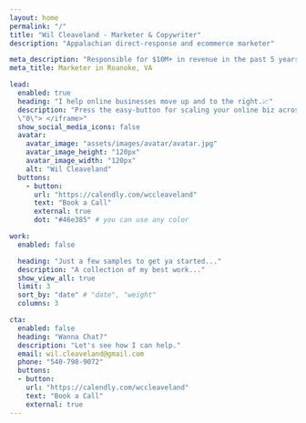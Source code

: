 ```yaml
---
layout: home
permalink: "/"
title: "Wil Cleaveland - Marketer & Copywriter"
description: "Appalachian direct-response and ecommerce marketer"

meta_description: "Responsible for $10M+ in revenue in the past 5 years"
meta_title: Marketer in Roanoke, VA

lead:
  enabled: true
  heading: "I help online businesses move up and to the right.📈" 
  description: "Press the easy-button for scaling your online biz across both owned and paid media with someone who's done it before. Here's a quick video from my best long-term partner: <br><br> <iframe width=\"560\" height=\"315\" src=\"https://www.youtube.com/embed/o-HUReRYVvM?si=ynzm8x4eQgfaGwJX\" frameborder=
  \"0\"> </iframe>" 
  show_social_media_icons: false
  avatar:
    avatar_image: "assets/images/avatar/avatar.jpg"
    avatar_image_height: "120px"
    avatar_image_width: "120px"
    alt: "Wil Cleaveland"
  buttons: 
    - button: 
      url: "https://calendly.com/wccleaveland"
      text: "Book a Call"
      external: true
      dot: "#46e385" # you can use any color

work:
  enabled: false

  heading: "Just a few samples to get ya started..."
  description: "A collection of my best work..."
  show_view_all: true
  limit: 3
  sort_by: "date" # "date", "weight"
  columns: 3

cta:
  enabled: false
  heading: "Wanna Chat?"
  description: "Let's see how I can help."
  email: wil.cleaveland@gmail.com
  phone: "540-798-9072"
  buttons:
  - button: 
    url: "https://calendly.com/wccleaveland"
    text: "Book a Call"
    external: true
---
```

